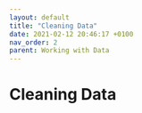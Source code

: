 ```yaml
---
layout: default
title: "Cleaning Data"
date: 2021-02-12 20:46:17 +0100
nav_order: 2
parent: Working with Data
---
```


# Cleaning Data




